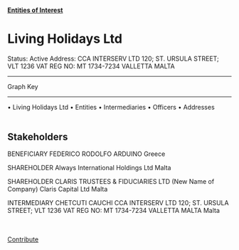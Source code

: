 #### [Entities of Interest](/list.html)
<link rel="stylesheet" type="text/css" href="../../assets/style.css">

<style>
body{background-image:url("http://eoi-graphs.s3-website-eu-west-1.amazonaws.com/Living_Holidays_Ltd.png");background-repeat: no-repeat;background-size: contain;}
.markdown>p>span{background-color: white;}
</style>

# Living Holidays Ltd
<span>Status: Active
Address: CCA INTERSERV LTD 120; ST. URSULA STREET; VLT 1236 VAT REG NO: MT 1734-7234 VALLETTA MALTA
</span>

---



<div class="legend">
Graph Key
<hr>
<span class="focus">• Living Holidays Ltd</span>
<span class="entity">• Entities</span>
<span class="intermediary">• Intermediaries</span>
<span class="officer">• Officers</span>
<span class="address">• Addresses</span>
</div><br>


## Stakeholders
<span>BENEFICIARY
FEDERICO RODOLFO ARDUINO
Greece
</span>

<span>SHAREHOLDER
Always International Holdings Ltd
Malta
</span>

<span>SHAREHOLDER
CLARIS TRUSTEES & FIDUCIARIES LTD (New Name of Company) Claris Capital Ltd
Malta
</span>

<span>INTERMEDIARY
CHETCUTI CAUCHI
CCA INTERSERV LTD 120; ST. URSULA STREET; VLT 1236 VAT REG NO: MT 1734-7234 VALLETTA MALTA
Malta
</span>


<br><br><a class="contribute_button" href="Readme.md">Contribute</a>